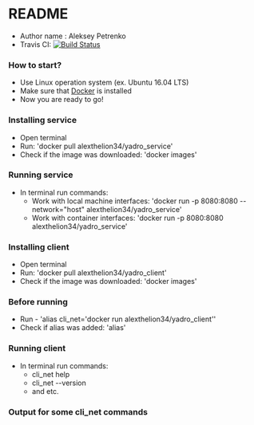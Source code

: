# README #
* Author name : Aleksey Petrenko
* Travis CI: [![Build Status](https://travis-ci.org/AlexTheLion34/YADRO.svg?branch=master)](https://travis-ci.org/AlexTheLion34/YADRO)
### How to start? ###
* Use Linux operation system (ex. Ubuntu 16.04 LTS)
* Make sure that [Docker](https://www.docker.com) is installed
* Now you are ready to go!
### Installing service ###
* Open terminal
* Run: 'docker pull alexthelion34/yadro_service'
* Check if the image was downloaded: 'docker images'
### Running service ###
+ In terminal run commands:
    * Work with local machine interfaces: 'docker run -p 8080:8080 --network="host" alexthelion34/yadro_service'
    * Work with container interfaces: 'docker run -p 8080:8080 alexthelion34/yadro_service'
### Installing client ###
* Open terminal
* Run: 'docker pull alexthelion34/yadro_client'
* Check if the image was downloaded: 'docker images'
### Before running ###
* Run - 'alias cli_net='docker run alexthelion34/yadro_client''
* Check if alias was added: 'alias'
### Running client ###
+ In terminal run commands:
    * cli_net help
    * cli_net --version
    * and etc.
### Output for some cli_net commands ###
